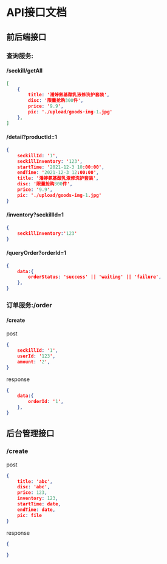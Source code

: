 # API接口文档

## 前后端接口

### 查询服务:

#### /seckill/getAll

```json
[
    {
        title: '潘婷氨基酸乳液修洗护套装',
        disc: '限量抢购300件',
        price: '9.9',
        pic: './upload/goods-img-1.jpg'
    },
]
```

#### /detail?productId=1

```json
{
    seckillId: '1',
    seckillInventory: '123',
    startTime: '2021-12-3 10:00:00',
    endTime: '2021-12-3 12:00:00',
    title: '潘婷氨基酸乳液修洗护套装',
    disc: '限量抢购300件',
    price: '9.9',
    pic: './upload/goods-img-1.jpg'
}
```

#### /inventory?seckillId=1

```json
{
    seckillInventory:'123'
}
```

#### /queryOrder?orderId=1

```json
{
    data:{
        orderStatus: 'success' || 'waiting' || 'failure',
    },
}
```

### 订单服务:/order

#### /create

post

```json
{
    seckillId: '1',
    userId: '123',
    amount: '2',
}
```

response

```json
{
    data:{
        orderId: '1',
    },
}
```

## 后台管理接口

### /create

post

```json
{
    title: 'abc',
    disc: 'abc',
    price: 123,
    inventory: 123,
    startTime: date,
    endTime: date,
    pic: file
}
```

response

```json
{
    
}
```

